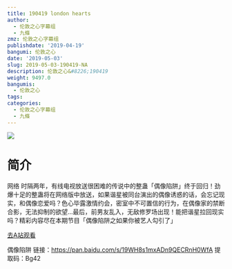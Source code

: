 ```yaml
---
title: 190419 london hearts
author:
  - 伦敦之心字幕组
  - 九條
zmz: 伦敦之心字幕组
publishdate: '2019-04-19'
bangumi: 伦敦之心
date: '2019-05-03'
slug: 2019-05-03-190419-NA
description: 伦敦之心&#8226;190419
weight: 9497.0
bangumis:
  - 伦敦之心
tags:
categories:
  - 伦敦之心字幕组
  - 九條
---
```

![](https://i.imgur.com/1MDNg6F.jpg)
# 简介  
网络
时隔两年，有线电视放送很困难的传说中的整蛊「偶像陷阱」终于回归！劲爆十足的整蛊将在网络版中放送，如果谐星被同台演出的偶像诱惑的话，会忘记现实，和偶像恋爱吗？色心毕露激情约会，密室中不可置信的行为，在偶像家的禁断合影，无法抑制的欲望...最后，前男友乱入，无敌修罗场出现！能把谐星拉回现实吗？精彩内容尽在本期节目「偶像陷阱之如果你被艺人勾引了」

[去A站观看](http://www.acfun.cn/v/ac10181520)

偶像陷阱 链接：https://pan.baidu.com/s/19WH8s1mxADn9QECRnH0WfA 提取码：Bg42